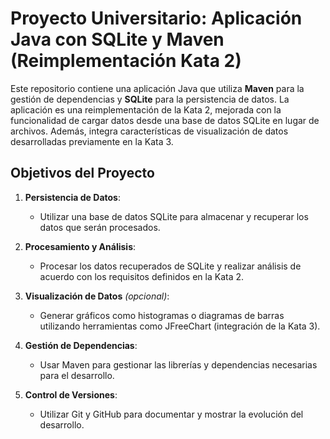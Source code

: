 # Proyecto Universitario: Aplicación Java con SQLite y Maven (Reimplementación Kata 2)

Este repositorio contiene una aplicación Java que utiliza **Maven** para la gestión de dependencias y **SQLite** para la persistencia de datos. La aplicación es una reimplementación de la Kata 2, mejorada con la funcionalidad de cargar datos desde una base de datos SQLite en lugar de archivos. Además, integra características de visualización de datos desarrolladas previamente en la Kata 3.

## Objetivos del Proyecto

1. **Persistencia de Datos**:
   - Utilizar una base de datos SQLite para almacenar y recuperar los datos que serán procesados.

2. **Procesamiento y Análisis**:
   - Procesar los datos recuperados de SQLite y realizar análisis de acuerdo con los requisitos definidos en la Kata 2.

3. **Visualización de Datos** *(opcional)*:
   - Generar gráficos como histogramas o diagramas de barras utilizando herramientas como JFreeChart (integración de la Kata 3).

4. **Gestión de Dependencias**:
   - Usar Maven para gestionar las librerías y dependencias necesarias para el desarrollo.

5. **Control de Versiones**:
   - Utilizar Git y GitHub para documentar y mostrar la evolución del desarrollo.

